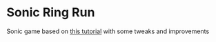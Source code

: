 # Sonic Ring Run
Sonic game based on [this tutorial](https://youtu.be/EmMO0yQ7eeY?feature=shared) with some tweaks and improvements
